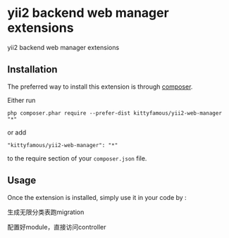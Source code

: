 yii2 backend web manager extensions
===================================
yii2 backend web manager extensions

Installation
------------

The preferred way to install this extension is through [composer](http://getcomposer.org/download/).

Either run

```
php composer.phar require --prefer-dist kittyfamous/yii2-web-manager "*"
```

or add

```
"kittyfamous/yii2-web-manager": "*"
```

to the require section of your `composer.json` file.


Usage
-----

Once the extension is installed, simply use it in your code by  :

生成无限分类表跑migration

配置好module，直接访问controller
